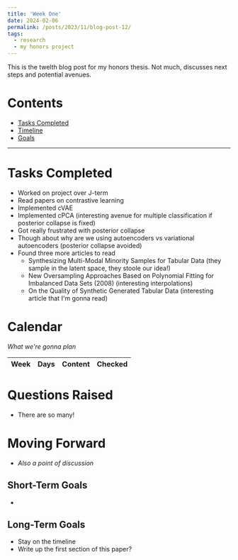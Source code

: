 ```yaml
---
title: 'Week One'
date: 2024-02-06
permalink: /posts/2023/11/blog-post-12/
tags:
  - research
  - my honors project
---
```


This is the twelth blog post for my honors thesis. Not much, discusses next steps and potential avenues. 

# Contents

- [Tasks Completed](#tasks)
- [Timeline](#calendar)
- [Goals](#moving)


---


<a name="tasks"></a>
# Tasks Completed 
- Worked on project over J-term
- Read papers on contrastive learning
- Implemented cVAE
- Implemented cPCA (interesting avenue for multiple classification if posterior collapse is fixed)
- Got really frustrated with posterior collapse
- Though about why are we using autoencoders vs variational autoencoders (posterior collapse avoided)
- Found three more articles to read
  - Synthesizing Multi-Modal Minority Samples for Tabular Data (they sample in the latent space, they stoole our idea!)
  - New Oversampling Approaches Based on Polynomial Fitting for Imbalanced Data Sets (2008) (interesting interpolations)
  - On the Quality of Synthetic Generated Tabular Data (interesting article that I'm gonna read)

<a name="calendar"></a>
# Calendar

*What we're gonna plan*

| Week | Days    | Content    | Checked |
| :---:   | :---: | :---: | :---: |





<a name="questions"></a>
# Questions Raised
- There are so many!


<a name="moving"></a>
# Moving Forward
- *Also a point of discussion*

## Short-Term Goals
- 


## Long-Term Goals
- Stay on the timeline
- Write up the first section of this paper?
